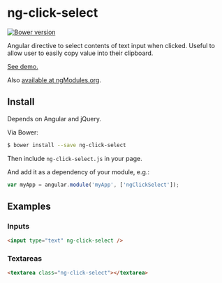 ng-click-select
===============

[![Bower version](https://badge.fury.io/bo/ng-click-select.svg)](http://badge.fury.io/bo/ng-click-select)

Angular directive to select contents of text input when clicked.
Useful to allow user to easily copy value into their clipboard.

[See demo.](https://rawgithub.com/adjohnson916/ng-click-select/master/index.html)


Also [available at ngModules.org](http://ngmodules.org/modules/ng-click-select).

## Install

Depends on Angular and jQuery.

Via Bower:

```sh
$ bower install --save ng-click-select
```

Then include `ng-click-select.js` in your page.

And add it as a dependency of your module, e.g.:

```js
var myApp = angular.module('myApp', ['ngClickSelect']);
```

## Examples

### Inputs

```html
<input type="text" ng-click-select />
```

### Textareas

```html
<textarea class="ng-click-select"></textarea>
```
